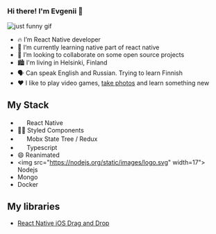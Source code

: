 ### Hi there! I'm Evgenii 👋

![just funny gif](https://media.giphy.com/media/iIqmM5tTjmpOB9mpbn/giphy.gif)

- 🔥 I’m React Native developer
- 🌱 I’m currently learning native part of react native
- 👯 I’m looking to collaborate on some open source projects
- 🏙 I'm living in Helsinki, Finland
- 🗣 Can speak English and Russian. Trying to learn Finnish 
- ❤️ I like to play video games, [take photos](https://www.instagram.com/eugenusov/) and learn something new

## My Stack

- <img src="https://reactnative.dev/img/header_logo.svg" width="17"> React Native
- 💅🏿 Styled Components
- <img src="https://d33wubrfki0l68.cloudfront.net/0834d0215db51e91525a25acf97433051f280f2f/c30f5/img/redux.svg" width="17"/> Mobx State Tree / Redux
- <img src="https://www.typescriptlang.org/images/branding/logo-grouping.svg" width="17" /> Typescript
- 😄 Reanimated
- <img src="https://nodejs.org/static/images/logo.svg" width=17"> Nodejs
- Mongo
- Docker

## My libraries
- [React Native iOS Drag and Drop](https://github.com/evgenusov/react-native-ios-drag-and-drop)
